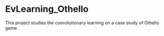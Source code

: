 # EvLearning_Othello

This project studies the coevolutionary learning on a case study of Othello game.
